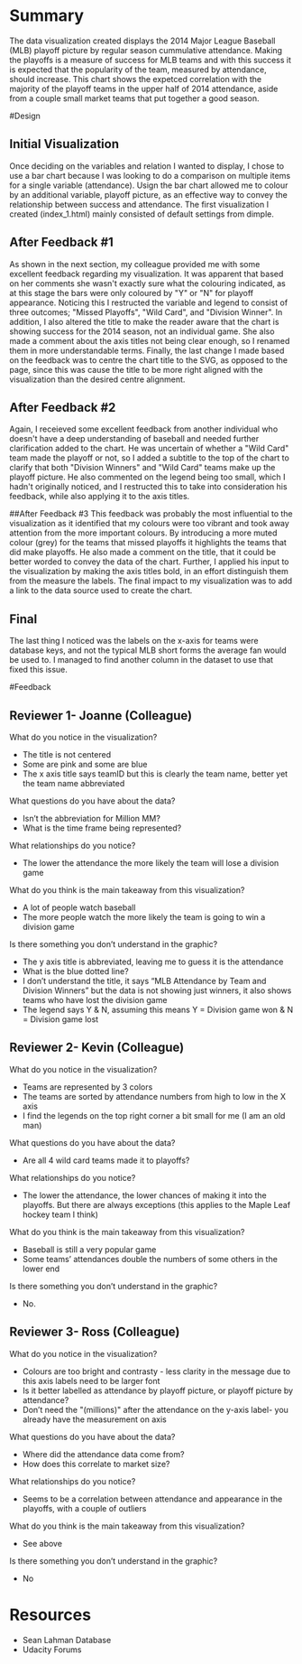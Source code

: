 # Summary

The data visualization created displays the 2014 Major League Baseball (MLB) playoff picture by regular season cummulative attendance.  Making the playoffs is a measure of success for MLB teams and with this success it is expected that the popularity of the team, measured by attendance, should increase. This chart shows the expetced correlation with the majority of the playoff teams in the upper half of 2014 attendance, aside from a couple small market teams that put together a good season.


#Design

## Initial Visualization
Once deciding on the variables and relation I wanted to display, I chose to use a bar chart because I was looking to do a comparison on multiple items for a single variable (attendance). Usign the bar chart allowed me to colour by an additional variable, playoff picture, as an effective way to convey the relationship between success and attendance. The first visualization I created (index_1.html) mainly consisted of default settings from dimple. 

## After Feedback #1
As shown in the next section, my colleague provided me with some excellent feedback regarding my visualization. It was apparent that based on her comments she wasn't exactly sure what the colouring indicated, as at this stage the bars were only coloured by "Y" or "N" for playoff appearance. Noticing this I restructed the variable and legend to consist of three outcomes; "Missed Playoffs", "Wild Card", and "Division Winner". In addition, I also altered the title to make the reader aware that the chart is showing success for the 2014 season, not an individual game. She also made a comment about the axis titles not being clear enough, so I renamed them in more understandable terms. Finally, the last change I made based on the feedback was to centre the chart title to the SVG, as opposed to the page, since this was cause the title to be more right aligned with the visualization than the desired centre alignment.

## After Feedback #2
Again, I receieved some excellent feedback from another individual who doesn't have a deep understanding of baseball and needed further clarification added to the chart. He was uncertain of whether a "Wild Card" team made the playoff or not, so I added a subtitle to the top of the chart to clarify that both "Division Winners" and "Wild Card" teams make up the playoff picture. He also commented on the legend being too small, which I hadn't originally noticed, and I restructed this to take into consideration his feedback, while also applying it to the axis titles.

##After Feedback #3
This feedback was probably the most influential to the visualization as it identified that my colours were too vibrant and took away attention from the more important colours. By introducing a more muted colour (grey) for the teams that missed playoffs it highlights the teams that did make playoffs. He also made a comment on the title, that it could be better worded to convey the data of the chart. Further, I applied his input to the visualization by making the axis titles bold, in an effort distinguish them from the measure the labels. The final impact to my visualization was to add a link to the data source used to create the chart.

## Final
The last thing I noticed was the labels on the x-axis for teams were database keys, and not the typical MLB short forms the average fan would be used to. I managed to find another column in the dataset to use that fixed this issue.


#Feedback

## Reviewer 1- Joanne (Colleague)
What do you notice in the visualization?
* The title is not centered
* Some are pink and some are blue
* The x axis title says teamID but this is clearly the team name, better yet the team name abbreviated
 
What questions do you have about the data?
* Isn’t the abbreviation for Million MM? 
* What is the time frame being represented?
 
What relationships do you notice?
* The lower the attendance the more likely the team will lose a division game
 
What do you think is the main takeaway from this visualization?
* A lot of people watch baseball
* The more people watch the more likely the team is going to win a division game
 
Is there something you don’t understand in the graphic?
* The y axis title is abbreviated, leaving me to guess it is the attendance
* What is the blue dotted line?
* I don’t understand the title, it says “MLB Attendance by Team and Division Winners” but the data is not showing just winners, it also shows teams who have lost the division game
* The legend says Y & N, assuming this means Y = Division game won & N = Division game lost

## Reviewer 2- Kevin (Colleague)
What do you notice in the visualization?
* Teams are represented by 3 colors
* The teams are sorted by attendance numbers from high to low in the X axis
* I find the legends on the top right corner a bit small for me (I am an old man)

What questions do you have about the data?
* Are all 4 wild card teams made it to playoffs?

What relationships do you notice?
* The lower the attendance, the lower chances of making it into the playoffs. But there are always exceptions (this applies to the Maple Leaf hockey team I think)

What do you think is the main takeaway from this visualization?
* Baseball is still a very popular game
* Some teams’ attendances double the numbers of some others in the lower end

Is there something you don’t understand in the graphic?
* No.

## Reviewer 3- Ross (Colleague)
What do you notice in the visualization?
* Colours are too bright and contrasty - less clarity in the message due to this axis labels need to be larger font
* Is it better labelled as attendance by playoff picture, or playoff picture by attendance?
* Don’t need the "(millions)" after the attendance on the y-axis label- you already have the measurement on axis


What questions do you have about the data?
* Where did the attendance data come from?
* How does this correlate to market size?


What relationships do you notice?
* Seems to be a correlation between attendance and appearance in the playoffs, with a couple of outliers


What do you think is the main takeaway from this visualization?
* See above 


Is there something you don’t understand in the graphic?
* No


# Resources

* Sean Lahman Database
* Udacity Forums
